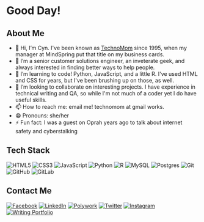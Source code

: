 # Good Day!

## About Me
- 👋 Hi, I’m Cyn. I've been known as [TechnoMom](https://technomom.com/) since 1995, when my manager at MindSpring put that title on my business cards.
- 👀 I’m a senior customer solutions engineer, an inveterate geek, and always interested in finding better ways to help people.
- 🌱 I’m learning to code! Python, JavaScript, and a little R. I've used HTML and CSS for years, but I've been brushing up on those, as well.
- 💞️ I’m looking to collaborate on interesting projects. I have experience in technical writing and QA, so while I'm not much of a coder yet I do have useful skills.
- 📫 How to reach me: email me! technomom at gmail works.
- :grin: Pronouns: she/her
- :zap: Fun fact: I was a guest on Oprah years ago to talk about internet safety and cyberstalking

## Tech Stack
![HTML5](https://img.shields.io/badge/html5-%23E34F26.svg?style=for-the-badge&logo=html5&logoColor=white) ![CSS3](https://img.shields.io/badge/css3-%231572B6.svg?style=for-the-badge&logo=css3&logoColor=white) ![JavaScript](https://img.shields.io/badge/javascript-%23323330.svg?style=for-the-badge&logo=javascript&logoColor=%23F7DF1E) ![Python](https://img.shields.io/badge/python-3670A0?style=for-the-badge&logo=python&logoColor=ffdd54) ![R](https://img.shields.io/badge/r-%23276DC3.svg?style=for-the-badge&logo=r&logoColor=white) ![MySQL](https://img.shields.io/badge/mysql-%2300f.svg?style=for-the-badge&logo=mysql&logoColor=white) ![Postgres](https://img.shields.io/badge/postgres-%23316192.svg?style=for-the-badge&logo=postgresql&logoColor=white) ![Git](https://img.shields.io/badge/git-%23F05033.svg?style=for-the-badge&logo=git&logoColor=white) ![GitHub](https://img.shields.io/badge/github-%23121011.svg?style=for-the-badge&logo=github&logoColor=white) ![GitLab](https://img.shields.io/badge/gitlab-%23181717.svg?style=for-the-badge&logo=gitlab&logoColor=white)

## Contact Me
[![Facebook](https://img.shields.io/badge/Facebook-%231877F2.svg?style=for-the-badge&logo=Facebook&logoColor=white)](https://facebook.com/technomom)  [![LinkedIn](https://img.shields.io/badge/LinkedIn-0077B5?style=for-the-badge&logo=linkedin&logoColor=white)](https://www.linkedin.com/in/cynarmistead) [![Polywork](https://img.shields.io/badge/Polywork-543DE0?style=for-the-badge&logo=polywork&logoColor=black)](https://www.polywork.com/technomom) [![Twitter](https://img.shields.io/badge/Twitter-1DA1F2?style=for-the-badge&logo=twitter&logoColor=white)](https://twitter.com/technomom) [![Instagram](https://img.shields.io/badge/Instagram-%23E4405F.svg?style=for-the-badge&logo=Instagram&logoColor=white)](https://instagram.com/bellamiaow/) [![Writing Portfolio](https://img.shields.io/badge/Portfolio-1DA1F2?style=for-the-badge&logo=website&logoColor=white)](https://cynarmistead.com/) 

<!---
TechnoMom/TechnoMom is a ✨ special ✨ repository because its `README.md` (this file) appears on your GitHub profile.
You can click the Preview link to take a look at your changes.
--->
